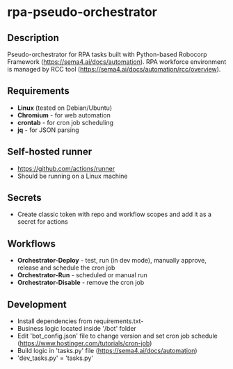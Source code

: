# rpa-pseudo-orchestrator

## Description
Pseudo-orchestrator for RPA tasks built with Python-based Robocorp Framework (https://sema4.ai/docs/automation).
RPA workforce environment is managed by RCC tool (https://sema4.ai/docs/automation/rcc/overview).

## Requirements
- **Linux** (tested on Debian/Ubuntu)
- **Chromium** - for web automation
- **crontab** - for cron job scheduling
- **jq** - for JSON parsing

## Self-hosted runner
- https://github.com/actions/runner
- Should be running on a Linux machine

## Secrets
- Create classic token with repo and workflow scopes and add it as a secret for actions

## Workflows
- **Orchestrator-Deploy** - test, run (in dev mode), manually approve, release and schedule the cron job
- **Orchestrator-Run** - scheduled or manual run
- **Orchestrator-Disable** - remove the cron job

## Development
- Install dependencies from requirements.txt- 
- Business logic located inside '/bot' folder
- Edit 'bot_config.json' file to change version and set cron job schedule (https://www.hostinger.com/tutorials/cron-job) 
- Build logic in 'tasks.py' file (https://sema4.ai/docs/automation)
- 'dev_tasks.py' = 'tasks.py'
